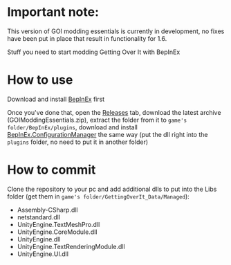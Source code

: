# Important note:
This version of GOI modding essentials is currently in development, no fixes have been put in place that result in functionality for 1.6.

Stuff you need to start modding Getting Over It with BepInEx

# How to use
Download and install [BepInEx](https://bepinex.github.io/bepinex_docs/master/articles/user_guide/installation/index.html) first

Once you've done that, open the [Releases](https://github.com/cgytrus/GOIModdingEssentials/releases) tab, 
download the latest archive (GOIModdingEssentials.zip), 
extract the folder from it to `game's folder/BepInEx/plugins`,
download and install [BepInEx.ConfigurationManager](https://github.com/BepInEx/BepInEx.ConfigurationManager/releases) the same way 
(put the dll right into the `plugins` folder, no need to put it in another folder)

# How to commit
Clone the repository to your pc and add additional dlls to put into the Libs folder (get them in `game's folder/GettingOverIt_Data/Managed`):
- Assembly-CSharp.dll
- netstandard.dll
- UnityEngine.TextMeshPro.dll
- UnityEngine.CoreModule.dll
- UnityEngine.dll
- UnityEngine.TextRenderingModule.dll
- UnityEngine.UI.dll
